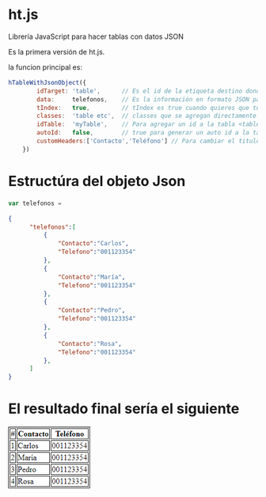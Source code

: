 # ht.js
Librería JavaScript para hacer tablas con datos JSON

Es la primera versión de ht.js.

la funcion principal es:
```JavaScript
hTableWithJsonObject({
		idTarget: 'table',      // Es el id de la etiqueta destino donde la tabla se inserta Ej.<div id='table'></div>
		data:     telefonos,    // Es la información en formato JSON para generar tu tabla
		tIndex:   true,         // tIndex es true cuando quieres que tu tabla se muestre con el indice del registro.
		classes:  'table etc',  // classes que se agregan directamente a la etiqueta <table class=" table "></table>
		idTable:  'myTable',    // Para agregar un id a la tabla <table id='myTable'></table>
		autoId:   false,        // true para generar un auto id a la tabla <table id='tbTelefonos'></table>
		customHeaders:['Contacto','Teléfono'] // Para cambiar el titulo de las columnas
	})
```
# Estructúra del objeto Json
```javascript
var telefonos =
```

```json
{
      "telefonos":[
          {
              "Contacto":"Carlos",
              "Telefono":"001123354"
          },
          {
              "Contacto":"María",
              "Telefono":"001123354"
          },
          {
              "Contacto":"Pedro",
              "Telefono":"001123354"
          },
          {
              "Contacto":"Rosa",
              "Telefono":"001123354"
          },  
      ]
}
```


# El resultado final sería el siguiente
![ok](https://raw.githubusercontent.com/rickypin8/ht.js/master/EjTabla.PNG)
